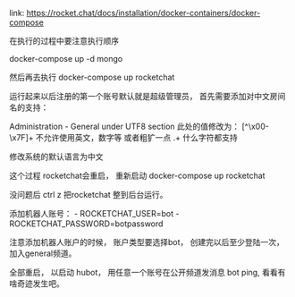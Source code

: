 link: https://rocket.chat/docs/installation/docker-containers/docker-compose

在执行的过程中要注意执行顺序

docker-compose up -d mongo

然后再去执行  docker-compose up rocketchat

运行起来以后注册的第一个账号默认就是超级管理员， 首先需要添加对中文房间名的支持：

Administration - General under UTF8 section  此处的值修改为： [^\x00-\x7F]+ 不允许使用英文，数字等 或者粗犷一点 .+ 什么字符都支持

修改系统的默认语言为中文

这个过程 rocketchat会重启， 重新启动 docker-compose up rocketchat

没问题后 ctrl z 把rocketchat 整到后台运行。

添加机器人账号： 
    - ROCKETCHAT_USER=bot
    - ROCKETCHAT_PASSWORD=botpassword

注意添加机器人账户的时候， 账户类型要选择bot， 创建完以后至少登陆一次， 加入general频道。    

全部重启， 以启动 hubot， 用任意一个账号在公开频道发消息 bot ping, 看看有啥奇迹发生吧。